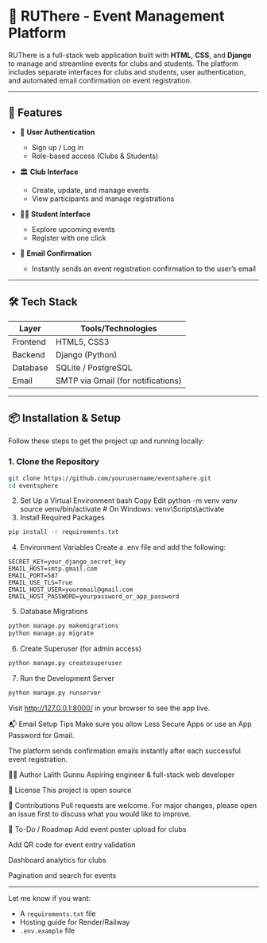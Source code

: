 # 🎉 RUThere - Event Management Platform

RUThere is a full-stack web application built with **HTML**, **CSS**, and **Django** to manage and streamline events for clubs and students. The platform includes separate interfaces for clubs and students, user authentication, and automated email confirmation on event registration.

---

## 🚀 Features

- 🔐 **User Authentication**
  - Sign up / Log in
  - Role-based access (Clubs & Students)

- 🏛️ **Club Interface**
  - Create, update, and manage events
  - View participants and manage registrations

- 🧑‍🎓 **Student Interface**
  - Explore upcoming events
  - Register with one click
    
- 📧 **Email Confirmation**
  - Instantly sends an event registration confirmation to the user’s email

---

## 🛠️ Tech Stack

| Layer     | Tools/Technologies       |
|-----------|---------------------------|
| Frontend  | HTML5, CSS3               |
| Backend   | Django (Python)           |
| Database  | SQLite / PostgreSQL       |
| Email     | SMTP via Gmail (for notifications) |

---

## 📦 Installation & Setup

Follow these steps to get the project up and running locally:

### 1. Clone the Repository

```bash
git clone https://github.com/yourusername/eventsphere.git
cd eventsphere
```
2. Set Up a Virtual Environment
bash
Copy
Edit
python -m venv venv
source venv/bin/activate  # On Windows: venv\Scripts\activate
3. Install Required Packages
```bash
pip install -r requirements.txt
```
4. Environment Variables
Create a .env file and add the following:

```env
SECRET_KEY=your_django_secret_key
EMAIL_HOST=smtp.gmail.com
EMAIL_PORT=587
EMAIL_USE_TLS=True
EMAIL_HOST_USER=youremail@gmail.com
EMAIL_HOST_PASSWORD=yourpassword_or_app_password
```
5. Database Migrations
```bash
python manage.py makemigrations
python manage.py migrate
```
6. Create Superuser (for admin access)
```bash
python manage.py createsuperuser
```
7. Run the Development Server
```bash
python manage.py runserver
```
Visit http://127.0.0.1:8000/ in your browser to see the app live.

📬 Email Setup Tips
Make sure you allow Less Secure Apps or use an App Password for Gmail.

The platform sends confirmation emails instantly after each successful event registration.

👨‍💻 Author
Lalith Gunnu
Aspiring engineer & full-stack web developer

📄 License
This project is open source

🙌 Contributions
Pull requests are welcome. For major changes, please open an issue first to discuss what you would like to improve.

📌 To-Do / Roadmap
 Add event poster upload for clubs

 Add QR code for event entry validation

 Dashboard analytics for clubs

 Pagination and search for events
 
---

Let me know if you want:
- A `requirements.txt` file
- Hosting guide for Render/Railway
- `.env.example` file







